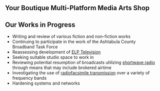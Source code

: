 ## Your Boutique Multi-Platform Media Arts Shop

## Our Works in Progress

* Writing and review of various fiction and non-fiction works  
* Continuing to participate in the work of the Ashtabula County Broadband Task Force  
* Reassessing development of [ELP Television](https://coyote.works)
* Seeking suitable studio space to work in 
* Reviewing potential resumption of broadcasts utilizing [shortwave radio](https://simple.wikipedia.org/wiki/Shortwave_radio) through means that may include brokered airtime
* Investigating the use of [radiofacsimile transmission](https://en.wikipedia.org/wiki/Radiofax) over a variety of frequency bands  
* Hardening systems and networks
